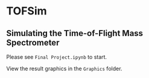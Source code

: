 # TOFSim
## Simulating the Time-of-Flight Mass Spectrometer

Please see `Final Project.ipynb` to start.

View the result graphics in the `Graphics` folder.